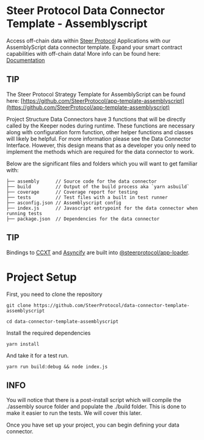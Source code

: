 # Steer Protocol Data Connector Template - Assemblyscript

Access off-chain data within [Steer Protocol](https://steer.finance) Applications with our AssemblyScript data connector template. Expand your smart contract capabilities with off-chain data! More info can be found here: [Documentation](https://docs.steer.finance/data-connectors/writing-a-data-connector)

## TIP
The Steer Protocol Strategy Template for AssemblyScript can be found here: [https://github.com/SteerProtocol/app-template-assemblyscript](https://github.com/SteerProtocol/app-template-assemblyscript)

Project Structure
Data Connectors have 3 functions that will be directly called by the Keeper nodes during runtime. These functions are necessary along with configuration form function, other helper functions and classes will likely be helpful. For more information please see the Data Connector Interface. However, this design means that as a developer you only need to implement the methods which are required for the data connector to work.

Below are the significant files and folders which you will want to get familiar with:
```
├── assembly      // Source code for the data connector
├── build         // Output of the build process aka `yarn asbuild`
├── coverage      // Coverage report for testing
├── tests         // Test files with a built in test runner
├── asconfig.json // Assemblyscript config
├── index.js      // Javascript entrypoint for the data connector when running tests
├── package.json  // Dependencies for the data connector
```

## TIP
Bindings to [CCXT](https://www.npmjs.com/package/ccxt) and [Asyncify](https://web.dev/articles/asyncify) are built into [@steerprotocol/app-loader](https://npmjs.com/@steerprotocol/app-loader).

# Project Setup

First, you need to clone the repository

```
git clone https://github.com/SteerProtocol/data-connector-template-assemblyscript

cd data-connector-template-assemblyscript
```

Install the required dependencies

```
yarn install
```

And take it for a test run.

```
yarn run build:debug && node index.js
```

## INFO
You will notice that there is a post-install script which will compile the ./assembly source folder and populate the ./build folder. This is done to make it easier to run the tests. We will cover this later.

Once you have set up your project, you can begin defining your data connector.
